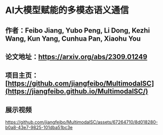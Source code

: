 # AI大模型赋能的多模态语义通信
## 作者：Feibo Jiang, Yubo Peng, Li Dong, Kezhi Wang, Kun Yang, Cunhua Pan, Xiaohu You
## 论文地址：https://arxiv.org/abs/2309.01249
## 项目主页：[https://github.com/jiangfeibo/MultimodalSC](https://jiangfeibo.github.io/MultimodalSC/)
## 展示视频
https://github.com/jiangfeibo/MultimodalSC/assets/67264710/8d018280-b0a8-43e7-9825-101dba51bc3e


